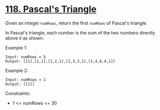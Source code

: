 # [118. Pascal's Triangle](https://leetcode.com/problems/pascals-triangle/)
 
Given an integer ```numRows```, return the first ```numRows``` of Pascal's triangle.

In Pascal's triangle, each number is the sum of the two numbers directly above it as shown:


Example 1:

    Input: numRows = 5
    Output: [[1],[1,1],[1,2,1],[1,3,3,1],[1,4,6,4,1]]

Example 2:

    Input: numRows = 1
    Output: [[1]]
 

Constraints:

* 1 <= numRows <= 30